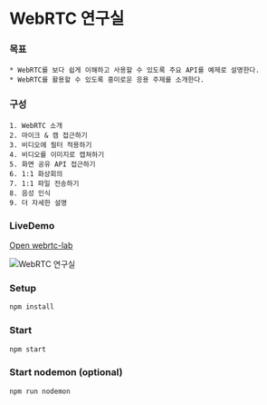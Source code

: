 # WebRTC 연구실 


### 목표

	* WebRTC를 보다 쉽게 이해하고 사용할 수 있도록 주요 API를 예제로 설명한다.
	* WebRTC를 활용할 수 있도록 흥미로운 응용 주제를 소개한다.

### 구성

	1. WebRTC 소개
	2. 마이크 & 캠 접근하기
	3. 비디오에 필터 적용하기
	4. 비디오를 이미지로 캡쳐하기
	5. 화면 공유 API 접근하기
	6. 1:1 화상회의
	7. 1:1 파일 전송하기
	8. 음성 인식
	9. 더 자세한 설명
	

### LiveDemo
[Open webrtc-lab](https://port-0-webrtc-lab-eg4e2alkowmsbp.sel4.cloudtype.app)

![WebRTC 연구실](https://play.codejs.co.kr/dist/img/main.8301c4a6a87f98279cd4af1d8ce6b045.png)

### Setup
``` javascript
npm install
```

### Start
``` javascript
npm start
```

### Start nodemon (optional)
``` javascript
npm run nodemon
```
